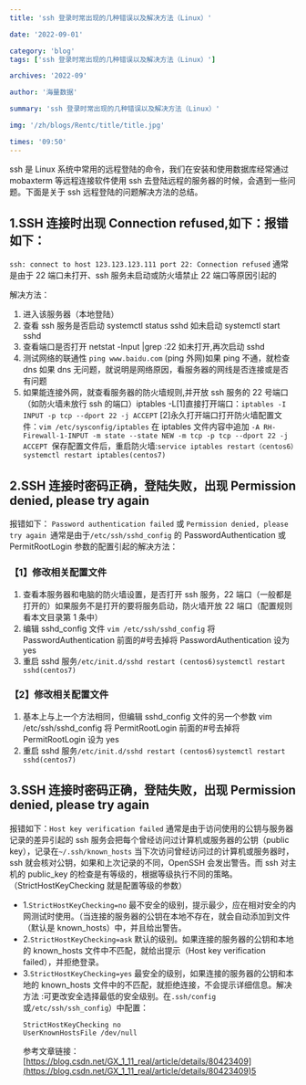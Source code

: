```yaml
---
title: 'ssh 登录时常出现的几种错误以及解决方法（Linux）'

date: '2022-09-01'

category: 'blog'
tags: ['ssh 登录时常出现的几种错误以及解决方法（Linux）']

archives: '2022-09'

author: '海量数据'

summary: 'ssh 登录时常出现的几种错误以及解决方法（Linux）'

img: '/zh/blogs/Rentc/title/title.jpg'

times: '09:50'
---
```


ssh 是 Linux 系统中常用的远程登陆的命令，我们在安装和使用数据库经常通过 mobaxterm 等远程连接软件使用 ssh 去登陆远程的服务器的时候，会遇到一些问题。下面是关于 ssh 远程登陆的问题解决方法的总结。

## 1.SSH 连接时出现 Connection refused,如下：报错如下：

`ssh: connect to host 123.123.123.111 port 22: Connection refused` 通常是由于 22 端口未打开、ssh 服务未启动或防火墙禁止 22 端口等原因引起的

解决方法：

1. 进入该服务器（本地登陆）
2. 查看 ssh 服务是否启动 systemctl status sshd 如未启动 systemctl start sshd
3. 查看端口是否打开 netstat -lnput |grep :22 如未打开,再次启动 sshd
4. 测试网络的联通性 `ping www.baidu.com` (ping 外网)如果 ping 不通，就检查 dns 如果 dns 无问题，就说明是网络原因，看服务器的网线是否连接或是否有问题
5. 如果能连接外网，就查看服务器的防火墙规则,并开放 ssh 服务的 22 号端口（如防火墙未放行 ssh 的端口）iptables -L[1]直接打开端口：`iptables -I INPUT -p tcp --dport 22 -j ACCEPT`
   [2]永久打开端口打开防火墙配置文件：`vim /etc/sysconfig/iptables` 在 iptables 文件内容中追加
   `-A RH-Firewall-1-INPUT -m state --state NEW -m tcp -p tcp --dport 22 -j ACCEPT `保存配置文件后，重启防火墙:`service iptables restart（centos6）systemctl restart iptables(centos7)`

## 2.SSH 连接时密码正确，登陆失败，出现 Permission denied, please try again

报错如下：
`Password authentication failed` 或 `Permission denied, please try again `通常是由于`/etc/ssh/sshd_config` 的 PasswordAuthentication 或 PermitRootLogin 参数的配置引起的解决方法：

### 【1】修改相关配置文件

1. 查看本服务器和电脑的防火墙设置，是否打开 ssh 服务，22 端口（一般都是打开的）如果服务不是打开的要将服务启动，防火墙开放 22 端口（配置规则看本文目录第 1 条中）
2. 编辑 sshd_config 文件 `vim /etc/ssh/sshd_config` 将 PasswordAuthentication 前面的#号去掉将 PasswordAuthentication 设为 yes
3. 重启 sshd 服务`/etc/init.d/sshd restart (centos6)systemctl restart sshd(centos7)`

### 【2】修改相关配置文件

1. 基本上与上一个方法相同，但编辑 sshd_config 文件的另一个参数 vim /etc/ssh/sshd_config 将 PermitRootLogin 前面的#号去掉将 PermitRootLogin 设为 yes
2. 重启 sshd 服务`/etc/init.d/sshd restart (centos6)systemctl restart sshd(centos7)`

## 3.SSH 连接时密码正确，登陆失败，出现 Permission denied, please try again

报错如下：`Host key verification failed` 通常是由于访问使用的公钥与服务器记录的差异引起的 ssh 服务会把每个曾经访问过计算机或服务器的公钥（public key），记录在`~/.ssh/known_hosts` 当下次访问曾经访问过的计算机或服务器时，ssh 就会核对公钥，如果和上次记录的不同，OpenSSH 会发出警告。而 ssh 对主机的 public_key 的检查是有等级的，根据等级执行不同的策略。（StrictHostKeyChecking 就是配置等级的参数）

- 1.`StrictHostKeyChecking=no` 最不安全的级别，提示最少，应在相对安全的内网测试时使用。（当连接的服务器的公钥在本地不存在，就会自动添加到文件（默认是 known_hosts）中，并且给出警告。
- 2.`StrictHostKeyChecking=ask` 默认的级别。如果连接的服务器的公钥和本地的 known_hosts 文件中不匹配，就给出提示（Host key verification failed），并拒绝登录。
- 3.`StrictHostKeyChecking=yes` 最安全的级别，如果连接的服务器的公钥和本地的 known_hosts 文件中的不匹配，就拒绝连接，不会提示详细信息。解决方法 :可更改安全选择最低的安全级别。在`.ssh/config` 或`/etc/ssh/ssh_config`）中配置：
  ```
  StrictHostKeyChecking no
  UserKnownHostsFile /dev/null
  ```
  参考文章链接：[https://blog.csdn.net/GX_1_11_real/article/details/80423409](https://blog.csdn.net/GX_1_11_real/article/details/80423409)5

